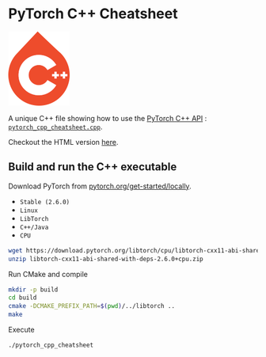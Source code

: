 # PyTorch C++ Cheatsheet

![logo](https://github.com/ThibaultLejemble/PyTorch-CPP-Cheatsheet/blob/d4e5360f53145e24d53d706c8aded8b46a203674/docs/_static/logo.png)

A unique C++ file showing how to use the [PyTorch C++ API](https://pytorch.org/cppdocs) : [`pytorch_cpp_cheatsheet.cpp`](https://github.com/ThibaultLejemble/PyTorch-CPP-Cheatsheet/blob/main/pytorch_cpp_cheatsheet.cpp).

Checkout the HTML version [here](https://thibaultlejemble.github.io/PyTorch-CPP-Cheatsheet/index.html).

## Build and run the C++ executable

Download PyTorch from [pytorch.org/get-started/locally](https://pytorch.org/get-started/locally).
- `Stable (2.6.0)`
- `Linux`
- `LibTorch`
- `C++/Java`
- `CPU`
```bash
wget https://download.pytorch.org/libtorch/cpu/libtorch-cxx11-abi-shared-with-deps-2.6.0%2Bcpu.zip
unzip libtorch-cxx11-abi-shared-with-deps-2.6.0+cpu.zip
```

Run CMake and compile
```bash
mkdir -p build
cd build
cmake -DCMAKE_PREFIX_PATH=$(pwd)/../libtorch ..
make
```

Execute 
```bash
./pytorch_cpp_cheatsheet
````
